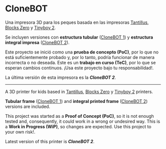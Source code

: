 # CloneBOT

Una impresora 3D para los peques basada en las impresoras [Tantillus](https://www.reprap.org/wiki/Tantillus), [Blocks Zero](https://reprap.org/wiki/Blocks_zero) y [Tinyboy 2](https://github.com/HKCOTA/TinyBoy-2).

Se incluyen versiones con **estructura tubular** ([CloneBOT 1](https://github.com/isidorogv/clonebot/releases/tag/clonebot.1)) y **estructura integral impresa** ([CloneBOT 2](https://github.com/isidorogv/clonebot)).

Este proyecto se inició como una **prueba de concepto (PoC)**, por lo que no está suficientemente probado y, por lo tanto, podría funcionar de manera incorrecta o no deseada. Este es un **trabajo en curso (TeC)**, por lo que se esperan cambios continuos. ¡Usa este proyecto bajo tu responsabilidad!.

La última versión de esta impresora es la ***CloneBOT 2***.

---

A 3D printer for kids based in [Tantillus](https://www.reprap.org/wiki/Tantillus), [Blocks Zero](https://reprap.org/wiki/Blocks_zero) y [Tinyboy 2](https://github.com/HKCOTA/TinyBoy-2) printers.

**Tubular frame** ([CloneBOT 1](https://github.com/isidorogv/clonebot/releases/tag/clonebot.1)) and **integral printed frame** ([CloneBOT 2](https://github.com/isidorogv/clonebot)) versions are included.

This project was started as a **Proof of Concept (PoC)**, so it is not enough tested and, consequently, it could work in a wrong or undesired way. This is a **Work in Progress (WiP)**, so changes are expected. Use this project to your own risk!.

Latest version of this printer is ***CloneBOT 2***.